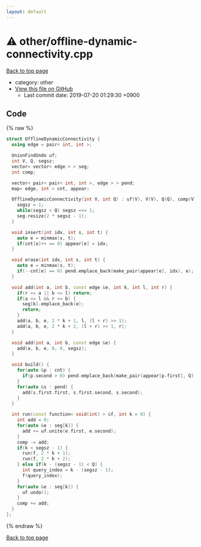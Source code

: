 ```yaml
---
layout: default
---
```


<!-- mathjax config similar to math.stackexchange -->
<script type="text/javascript" async
  src="https://cdnjs.cloudflare.com/ajax/libs/mathjax/2.7.5/MathJax.js?config=TeX-MML-AM_CHTML">
</script>
<script type="text/x-mathjax-config">
  MathJax.Hub.Config({
    TeX: { equationNumbers: { autoNumber: "AMS" }},
    tex2jax: {
      inlineMath: [ ['$','$'] ],
      processEscapes: true
    },
    "HTML-CSS": { matchFontHeight: false },
    displayAlign: "left",
    displayIndent: "2em"
  });
</script>

<script type="text/javascript" src="https://cdnjs.cloudflare.com/ajax/libs/jquery/3.4.1/jquery.min.js"></script>
<script src="https://cdn.jsdelivr.net/npm/jquery-balloon-js@1.1.2/jquery.balloon.min.js" integrity="sha256-ZEYs9VrgAeNuPvs15E39OsyOJaIkXEEt10fzxJ20+2I=" crossorigin="anonymous"></script>
<script type="text/javascript" src="../../assets/js/copy-button.js"></script>
<link rel="stylesheet" href="../../assets/css/copy-button.css" />


# :warning: other/offline-dynamic-connectivity.cpp
<a href="../../index.html">Back to top page</a>

* category: other
* <a href="{{ site.github.repository_url }}/blob/master/other/offline-dynamic-connectivity.cpp">View this file on GitHub</a>
    - Last commit date: 2019-07-20 01:29:30 +0900




## Code
{% raw %}
```cpp
struct OfflineDynamicConnectivity {
  using edge = pair< int, int >;

  UnionFindUndo uf;
  int V, Q, segsz;
  vector< vector< edge > > seg;
  int comp;

  vector< pair< pair< int, int >, edge > > pend;
  map< edge, int > cnt, appear;

  OfflineDynamicConnectivity(int V, int Q) : uf(V), V(V), Q(Q), comp(V) {
    segsz = 1;
    while(segsz < Q) segsz <<= 1;
    seg.resize(2 * segsz - 1);
  }

  void insert(int idx, int s, int t) {
    auto e = minmax(s, t);
    if(cnt[e]++ == 0) appear[e] = idx;
  }

  void erase(int idx, int s, int t) {
    auto e = minmax(s, t);
    if(--cnt[e] == 0) pend.emplace_back(make_pair(appear[e], idx), e);
  }

  void add(int a, int b, const edge &e, int k, int l, int r) {
    if(r <= a || b <= l) return;
    if(a <= l && r <= b) {
      seg[k].emplace_back(e);
      return;
    }
    add(a, b, e, 2 * k + 1, l, (l + r) >> 1);
    add(a, b, e, 2 * k + 2, (l + r) >> 1, r);
  }

  void add(int a, int b, const edge &e) {
    add(a, b, e, 0, 0, segsz);
  }

  void build() {
    for(auto &p : cnt) {
      if(p.second > 0) pend.emplace_back(make_pair(appear[p.first], Q), p.first);
    }
    for(auto &s : pend) {
      add(s.first.first, s.first.second, s.second);
    }
  }

  int run(const function< void(int) > &f, int k = 0) {
    int add = 0;
    for(auto &e : seg[k]) {
      add += uf.unite(e.first, e.second);
    }
    comp -= add;
    if(k < segsz - 1) {
      run(f, 2 * k + 1);
      run(f, 2 * k + 2);
    } else if(k - (segsz - 1) < Q) {
      int query_index = k - (segsz - 1);
      f(query_index);
    }
    for(auto &e : seg[k]) {
      uf.undo();
    }
    comp += add;
  }
};

```
{% endraw %}

<a href="../../index.html">Back to top page</a>

